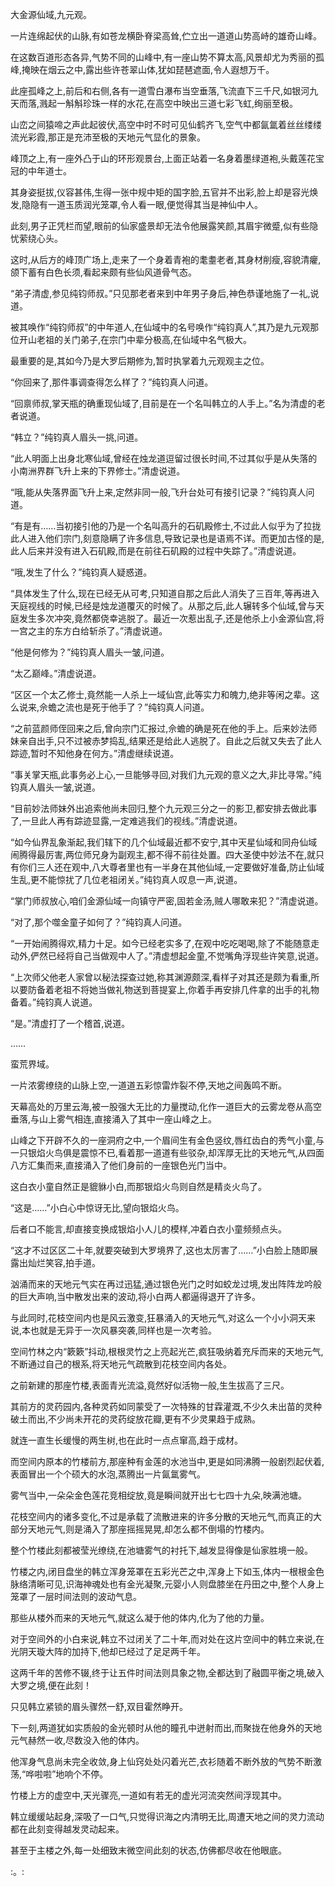 
大金源仙域,九元观。

一片连绵起伏的山脉,有如苍龙横卧脊梁高耸,伫立出一道道山势高峙的雄奇山峰。

在这数百道形态各异,气势不同的山峰中,有一座山势不算太高,风景却尤为秀丽的孤峰,掩映在烟云之中,露出些许苍翠山体,犹如琵琶遮面,令人遐想万千。

此座孤峰之上,前后和右侧,各有一道雪白瀑布当空垂落,飞流直下三千尺,如银河九天而落,溅起一斛斛珍珠一样的水花,在高空中映出三道七彩飞虹,绚丽至极。

山峦之间猿啼之声此起彼伏,高空中时不时可见仙鹤齐飞,空气中都氤氲着丝丝缕缕流光彩霞,那正是充沛至极的天地元气显化的景象。

峰顶之上,有一座外凸于山的环形观景台,上面正站着一名身着墨绿道袍,头戴莲花宝冠的中年道士。

其身姿挺拔,仪容甚伟,生得一张中规中矩的国字脸,五官并不出彩,脸上却是容光焕发,隐隐有一道玉质润光笼罩,令人看一眼,便觉得其当是神仙中人。

此刻,男子正凭栏而望,眼前的仙家盛景却无法令他展露笑颜,其眉宇微蹙,似有些隐忧萦绕心头。

这时,从后方的峰顶广场上,走来了一个身着青袍的耄耋老者,其身材削瘦,容貌清癯,颌下蓄有白色长须,看起来颇有些仙风道骨气态。

“弟子清虚,参见纯钧师叔。”只见那老者来到中年男子身后,神色恭谨地施了一礼,说道。

被其唤作“纯钧师叔”的中年道人,在仙域中的名号唤作“纯钧真人”,其乃是九元观那位开山老祖的关门弟子,在宗门中辈分极高,在仙域中名气极大。

最重要的是,其如今乃是大罗后期修为,暂时执掌着九元观观主之位。

“你回来了,那件事调查得怎么样了？”纯钧真人问道。

“回禀师叔,掌天瓶的确重现仙域了,目前是在一个名叫韩立的人手上。”名为清虚的老者说道。

“韩立？”纯钧真人眉头一挑,问道。

“此人明面上出身北寒仙域,曾经在烛龙道逗留过很长时间,不过其似乎是从失落的小南洲界群飞升上来的下界修士。”清虚说道。

“哦,能从失落界面飞升上来,定然非同一般,飞升台处可有接引记录？”纯钧真人问道。

“有是有……当初接引他的乃是一个名叫高升的石矶殿修士,不过此人似乎为了拉拢此人进入他们宗门,刻意隐瞒了许多信息,导致记录也是语焉不详。而更加古怪的是,此人后来并没有进入石矶殿,而是在前往石矶殿的过程中失踪了。”清虚说道。

“哦,发生了什么？”纯钧真人疑惑道。

“具体发生了什么,现在已经无从可考,只知道自那之后此人消失了三百年,等再进入天庭视线的时候,已经是烛龙道覆灭的时候了。从那之后,此人辗转多个仙域,曾与天庭发生多次冲突,竟然都侥幸逃脱了。最近一次惹出乱子,还是他杀上小金源仙宫,将一宫之主的东方白给斩杀了。”清虚说道。

“他是何修为？”纯钧真人眉头一皱,问道。

“太乙巅峰。”清虚说道。

“区区一个太乙修士,竟然能一人杀上一域仙宫,此等实力和魄力,绝非等闲之辈。这么说来,佘蟾之流也是死于他手了？”纯钧真人问道。

“之前蓝颜师侄回来之后,曾向宗门汇报过,佘蟾的确是死在他的手上。后来妙法师妹亲自出手,只不过被赤梦捣乱,结果还是给此人逃脱了。自此之后就又失去了此人踪迹,暂时不知他身在何方。”清虚继续说道。

“事关掌天瓶,此事务必上心,一旦能够寻回,对我们九元观的意义之大,非比寻常。”纯钧真人眉头一皱,说道。

“目前妙法师妹外出追索他尚未回归,整个九元观三分之一的影卫,都安排去做此事了,一旦此人再有踪迹显露,一定难逃我们的视线。”清虚说道。

“如今仙界乱象渐起,我们辖下的几个仙域最近都不安宁,其中天星仙域和同舟仙域闹腾得最厉害,两位师兄身为副观主,都不得不前往处置。四大圣使中妙法不在,就只有你们三人还在观中,八大尊者里也有一半身在其他仙域,一定要做好准备,防止仙域生乱,更不能惊扰了几位老祖闭关。”纯钧真人叹息一声,说道。

“掌门师叔放心,咱们金源仙域一向镇守严密,固若金汤,贼人哪敢来犯？”清虚说道。

“对了,那个噬金童子如何了？”纯钧真人问道。

“一开始闹腾得欢,精力十足。如今已经老实多了,在观中吃吃喝喝,除了不能随意走动外,俨然已经将自己当做观中人了。”清虚想起金童,不觉嘴角浮现些许笑意,说道。

“上次师父他老人家曾以秘法探查过她,称其渊源颇深,看样子对其还是颇为看重,所以要防备着老祖不将她当做礼物送到菩提宴上,你着手再安排几件拿的出手的礼物备着。”纯钧真人说道。

“是。”清虚打了一个稽首,说道。

……

蛮荒界域。

一片浓雾缭绕的山脉上空,一道道五彩惊雷炸裂不停,天地之间轰鸣不断。

天幕高处的万里云海,被一股强大无比的力量搅动,化作一道巨大的云雾龙卷从高空垂落,与山上雾气相连,直接涌入了其中一座山峰之上。

山峰之下开辟不久的一座洞府之中,一个眉间生有金色竖纹,唇红齿白的秀气小童,与一只银焰火鸟俱是震惊不已,看着那一道道有些驳杂,却浑厚无比的天地元气,从四面八方汇集而来,直接涌入了他们身前的一座银色光门当中。

这白衣小童自然正是貔貅小白,而那银焰火鸟则自然是精炎火鸟了。

“这是……”小白心中惊讶无比,望向银焰火鸟。

后者口不能言,却直接变换成银焰小人儿的模样,冲着白衣小童频频点头。

“这才不过区区二十年,就要突破到大罗境界了,这也太厉害了……”小白脸上随即展露出灿烂笑容,拍手道。

汹涌而来的天地元气实在再过迅猛,通过银色光门之时如蛟龙过境,发出阵阵龙吟般的巨大声响,当中散发出来的波动,将小白两人都逼得退开了许多。

与此同时,花枝空间内也是风云激变,狂暴涌入的天地元气,对这么一个小小洞天来说,本也就是无异于一次风暴突袭,同样也是一次考验。

空间竹林之内“簌簌”抖动,根根灵竹之上亮起光芒,疯狂吸纳着充斥而来的天地元气,不断通过自己的根系,将天地元气疏散到花枝空间内各处。

之前新建的那座竹楼,表面青光流溢,竟然好似活物一般,生生拔高了三尺。

其前方的灵药园内,各种灵药如同蒙受了一次特殊的甘霖灌溉,不少久未出苗的灵种破土而出,不少尚未开花的灵药绽放花瓣,更有不少灵果趋于成熟。

就连一直生长缓慢的两生树,也在此时一点点窜高,趋于成材。

而空间内原本的竹楼前方,那座种有金莲的水池当中,更是如同沸腾一般剧烈起伏着,表面冒出一个个硕大的水泡,蒸腾出一片氤氲雾气。

雾气当中,一朵朵金色莲花竞相绽放,竟是瞬间就开出七七四十九朵,映满池塘。

花枝空间内的诸多变化,不过是承载了流散进来的许多分散的天地元气,而真正的大部分天地元气,则是涌入了那座摇摇晃晃,却怎么都不倒塌的竹楼内。

整个竹楼此刻都被莹光缭绕,在池塘雾气的衬托下,越发显得像是仙家胜境一般。

竹楼之内,闭目盘坐的韩立浑身笼罩在五彩光芒之中,浑身上下如玉,体内一根根金色脉络清晰可见,识海神魂处也有金光凝聚,元婴小人则盘膝坐在丹田之中,整个人身上笼罩了一层时间法则的波动气息。

那些从楼外而来的天地元气,就这么凝于他的体内,化为了他的力量。

对于空间外的小白来说,韩立不过闭关了二十年,而对处在这片空间中的韩立来说,在光阴天璇大阵的加持下,他却已经过了足足两千年。

这两千年的苦修不辍,终于让五件时间法则具象之物,全都达到了融圆平衡之境,破入大罗之境,便在此刻！

只见韩立紧锁的眉头骤然一舒,双目霍然睁开。

下一刻,两道犹如实质般的金光顿时从他的瞳孔中迸射而出,而聚拢在他身外的天地元气赫然一收,尽数没入他的体内。

他浑身气息尚未完全收敛,身上仙窍处处闪着光芒,衣衫随着不断外放的气势不断激荡,“哗啦啦”地响个不停。

竹楼上方的虚空中,天光骤亮,一道如有若无的虚光河流突然间浮现其中。

韩立缓缓站起身,深吸了一口气,只觉得识海之内清明无比,周遭天地之间的灵力流动都在此刻变得越发灵动起来。

甚至于主楼之外,每一处细致末微空间此刻的状态,仿佛都尽收在他眼底。

:。: